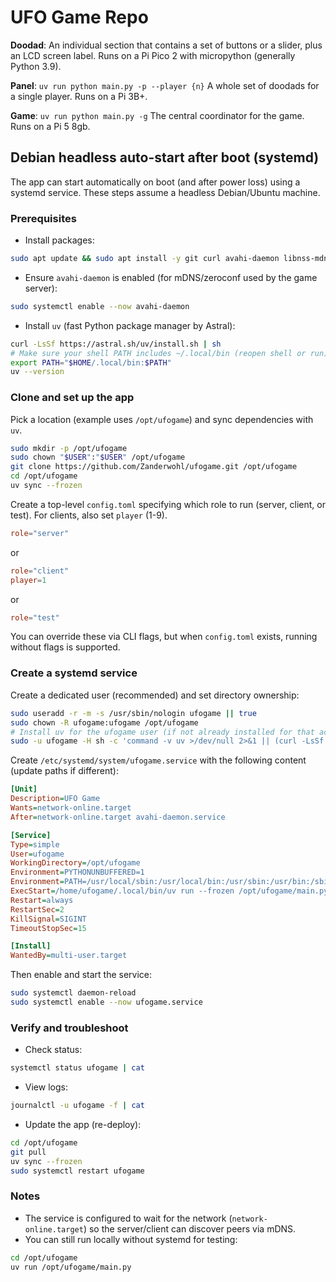 # UFO Game Repo

**Doodad**:
An individual section that contains a set of buttons or a slider,
plus an LCD screen label.
Runs on a Pi Pico 2 with micropython (generally Python 3.9).

**Panel**:
`uv run python main.py -p --player {n}`
A whole set of doodads for a single player.
Runs on a Pi 3B+.

**Game**:
`uv run python main.py -g`
The central coordinator for the game.
Runs on a Pi 5 8gb.

## Debian headless auto-start after boot (systemd)

The app can start automatically on boot (and after power loss) using a systemd service. These steps assume a headless Debian/Ubuntu machine.

### Prerequisites

- Install packages:

```bash
sudo apt update && sudo apt install -y git curl avahi-daemon libnss-mdns
```

- Ensure `avahi-daemon` is enabled (for mDNS/zeroconf used by the game server):

```bash
sudo systemctl enable --now avahi-daemon
```

- Install `uv` (fast Python package manager by Astral):

```bash
curl -LsSf https://astral.sh/uv/install.sh | sh
# Make sure your shell PATH includes ~/.local/bin (reopen shell or run):
export PATH="$HOME/.local/bin:$PATH"
uv --version
```

### Clone and set up the app

Pick a location (example uses `/opt/ufogame`) and sync dependencies with `uv`.

```bash
sudo mkdir -p /opt/ufogame
sudo chown "$USER":"$USER" /opt/ufogame
git clone https://github.com/Zanderwohl/ufogame.git /opt/ufogame
cd /opt/ufogame
uv sync --frozen
```

Create a top-level `config.toml` specifying which role to run (server, client, or test). For clients, also set `player` (1-9).

```toml
role="server"
```

or

```toml
role="client"
player=1
```

or

```toml
role="test"
```

You can override these via CLI flags, but when `config.toml` exists, running without flags is supported.

### Create a systemd service

Create a dedicated user (recommended) and set directory ownership:

```bash
sudo useradd -r -m -s /usr/sbin/nologin ufogame || true
sudo chown -R ufogame:ufogame /opt/ufogame
# Install uv for the ufogame user (if not already installed for that account)
sudo -u ufogame -H sh -c 'command -v uv >/dev/null 2>&1 || (curl -LsSf https://astral.sh/uv/install.sh | sh)'
```

Create `/etc/systemd/system/ufogame.service` with the following content (update paths if different):

```ini
[Unit]
Description=UFO Game
Wants=network-online.target
After=network-online.target avahi-daemon.service

[Service]
Type=simple
User=ufogame
WorkingDirectory=/opt/ufogame
Environment=PYTHONUNBUFFERED=1
Environment=PATH=/usr/local/sbin:/usr/local/bin:/usr/sbin:/usr/bin:/sbin:/bin:/home/ufogame/.local/bin
ExecStart=/home/ufogame/.local/bin/uv run --frozen /opt/ufogame/main.py
Restart=always
RestartSec=2
KillSignal=SIGINT
TimeoutStopSec=15

[Install]
WantedBy=multi-user.target
```

Then enable and start the service:

```bash
sudo systemctl daemon-reload
sudo systemctl enable --now ufogame.service
```

### Verify and troubleshoot

- Check status:

```bash
systemctl status ufogame | cat
```

- View logs:

```bash
journalctl -u ufogame -f | cat
```

- Update the app (re-deploy):

```bash
cd /opt/ufogame
git pull
uv sync --frozen
sudo systemctl restart ufogame
```

### Notes

- The service is configured to wait for the network (`network-online.target`) so the server/client can discover peers via mDNS.
- You can still run locally without systemd for testing:

```bash
cd /opt/ufogame
uv run /opt/ufogame/main.py
```

